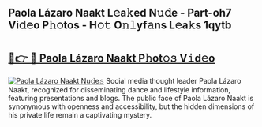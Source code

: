 ## Paola Lázaro Naakt L𝚎a𝚔ed N𝚞𝚍e - Part-oh7 Vi𝚍𝚎o P𝚑𝚘tos - H𝚘𝚝 O𝚗𝚕yf𝚊ns L𝚎a𝚔s 1qytb

# <h2><a href="http://kf33ua0.oniu.top/?m=Paola+L%c3%a1zaro+Naakt">🔗👉 🔴 Paola Lázaro Naakt P𝚑ot𝚘𝚜 V𝚒d𝚎o</a></h2>

[![Paola Lázaro Naakt Nu𝚍e𝚜](https://i.imgur.com/0qMVB7G.gif)](http://kf33ua0.oniu.top/?m=Paola+L%c3%a1zaro+Naakt)
Social media thought leader Paola Lázaro Naakt, recognized for disseminating dance and lifestyle information, featuring presentations and blogs. The public face of Paola Lázaro Naakt is synonymous with openness and accessibility, but the hidden dimensions of his private life remain a captivating mystery.  

